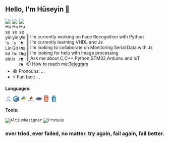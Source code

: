 ## Hello, I'm Hüseyin 👋

<a href="https://www.linkedin.com/in/h%C3%BCseyin-%C3%B6zt%C3%BCrk-237b6a185/">
  <img align="left" alt="Huseyin's Linkdein" width="22px" src="https://cdn.jsdelivr.net/npm/simple-icons@v3/icons/linkedin.svg" />
</a>
<a href="https://github.com/huseyinozturkk">
  <img align="left" alt="Huseyin's Github" width="22px" src="https://cdn.jsdelivr.net/npm/simple-icons@v3/icons/github.svg" />
</a>
<a href="https://www.instagram.com/std.exit/">
  <img align="left" alt="Huseyin's Instagram" width="22px" src="https://cdn.jsdelivr.net/npm/simple-icons@v3/icons/instagram.svg" />
</a>
<br/>
<br/>


- 🔭 I’m currently working on Face Recognition with Python
- 🌱 I’m currently learning VHDL and Js
- 👯 I’m looking to collaborate on Monitoring Serial Data with Js
- 🤔 I’m looking for help with Image processing
- 💬 Ask me about C,C++,Python,STM32,Arduino and IoT
- 📫 How to reach me:<a href="https://t.me/ozturkhuse">Telegram</a>
- 😄 Pronouns: ...
- ⚡ Fun fact: ...


**Languages:**  

<code><img height="20" src="https://raw.githubusercontent.com/github/explore/80688e429a7d4ef2fca1e82350fe8e3517d3494d/topics/c/c.png"></code>
<code><img height="20" src="https://raw.githubusercontent.com/github/explore/80688e429a7d4ef2fca1e82350fe8e3517d3494d/topics/cpp/cpp.png"></code>
<code><img height="20" src="https://raw.githubusercontent.com/github/explore/80688e429a7d4ef2fca1e82350fe8e3517d3494d/topics/python/python.png"></code>
<code><img height="20" src="https://raw.githubusercontent.com/github/explore/80688e429a7d4ef2fca1e82350fe8e3517d3494d/topics/matlab/matlab.png"></code>
<code><img height="20" src="https://raw.githubusercontent.com/github/explore/80688e429a7d4ef2fca1e82350fe8e3517d3494d/topics/php/php.png"></code>
<code><img height="20" src="https://raw.githubusercontent.com/github/explore/80688e429a7d4ef2fca1e82350fe8e3517d3494d/topics/html/html.png"></code>
<code><img height="20" src="https://raw.githubusercontent.com/github/explore/80688e429a7d4ef2fca1e82350fe8e3517d3494d/topics/css/css.png"></code>

**Tools:**  

<code><img width="22px" alt="AltiumDesigner" src="https://cdn.jsdelivr.net/npm/simple-icons@3.13.0/icons/altiumdesigner.svg"/></code>
<code><img width="22px" alt="Proteus" src="https://www.labcenter.com/images/logo.png"/></code>


<div align="center">

### ever tried, ever failed, no matter. try again, fail again, fail better.

</div>

